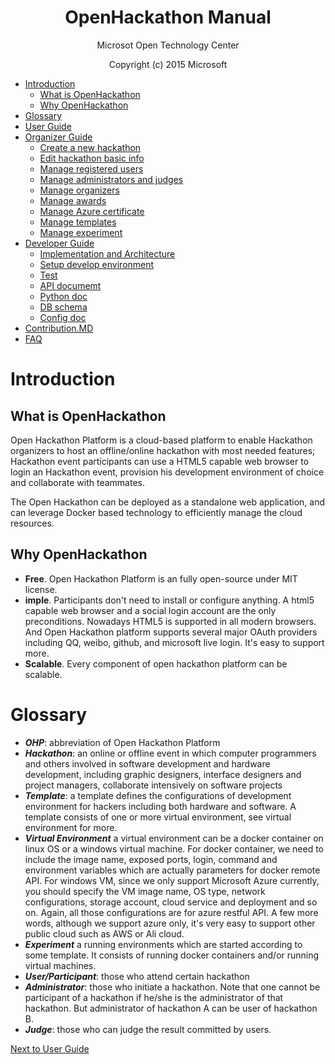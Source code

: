 
<h1 align = "center">OpenHackathon Manual</h1>
<p align = "center">Microsot Open Technology Center</p>
<p align = "center">Copyright (c) 2015 Microsoft</p>



* [Introduction](#introduction)
  * [What is OpenHackathon](#what-is-openhackathon)
  * [Why OpenHackathon](#why-openhackathon)
* [Glossary](#glossary)
* [User Guide](https://github.com/msopentechcn/open-hackathon/wiki/%E5%BC%80%E6%94%BE%E9%BB%91%E5%AE%A2%E6%9D%BE%E5%B9%B3%E5%8F%B0%E4%BD%BF%E7%94%A8%E6%8C%87%E5%8D%97)
* [Organizer Guide](#organizer-guide)
  * [Create a new hackathon](https://github.com/msopentechcn/open-hackathon/wiki/%E5%88%9B%E5%BB%BA%E9%BB%91%E5%AE%A2%E6%9D%BE%E6%B4%BB%E5%8A%A8%E6%B5%81%E7%A8%8B)
  * [Edit hackathon basic info](#manage-hackathon-basic-info)
  * [Manage registered users](#manage-registered-users)
  * [Manage administrators and judges](#manage-administrators)
  * [Manage organizers](#manage-organizers)
  * [Manage awards](#manage-awards)
  * [Manage Azure certificate](#manage-azure-certificate)
  * [Manage templates](#manage-templates)
  * [Manage experiment](#manage-experiment)
* [Developer Guide](https://github.com/msopentechcn/open-hackathon/blob/master/documents/developer_guide.md)
  * [Implementation and Architecture](https://github.com/msopentechcn/open-hackathon/blob/master/documents/developer_guide.md#implementation-and-architecture)
  * [Setup develop environment](https://github.com/msopentechcn/open-hackathon/blob/master/documents/developer_guide.md#setup-development-environement)
  * [Test](https://github.com/msopentechcn/open-hackathon/blob/master/documents/developer_guide.md#test)
  * [API documemt](https://github.com/msopentechcn/open-hackathon/blob/master/documents/developer_guide.md#api-documemt)
  * [Python doc](https://github.com/msopentechcn/open-hackathon/blob/master/documents/developer_guide.md#python-doc)
  * [DB schema](https://github.com/msopentechcn/open-hackathon/blob/master/documents/developer_guide.md#db-schema)
  * [Config doc](https://github.com/msopentechcn/open-hackathon/wiki/config,py%E9%85%8D%E7%BD%AE%E8%AF%B4%E6%98%8E)
* [Contribution.MD](https://github.com/msopentechcn/open-hackathon/blob/master/CONTRIBUTION.md)
* [FAQ](https://github.com/msopentechcn/open-hackathon/blob/master/documents/FAQ.md)




# Introduction
## What is OpenHackathon
Open Hackathon Platform is a cloud-based platform to enable Hackathon organizers to host an offline/online hackathon with most needed features; Hackathon event participants can use a HTML5 capable web browser to login an Hackathon event, provision his development environment of choice and collaborate with teammates.

The Open Hackathon can be deployed as a standalone web application, and can leverage Docker based technology to efficiently manage the cloud resources.
## Why OpenHackathon
- **Free**. Open Hackathon Platform is an fully open-source under MIT license.
- **imple**. Participants don't need to install or configure anything. A html5 capable web browser and a social login account are the only preconditions. Nowadays HTML5 is supported in all modern browsers. And Open Hackathon platform supports several major OAuth providers including QQ, weibo, github, and microsoft live login. It's easy to support more.
- **Scalable**. Every component of open hackathon platform can be scalable.

# Glossary
- **_OHP_**: abbreviation of Open Hackathon Platform
- **_Hackathon_**: an online or offline event in which computer programmers and others involved in software development and hardware development, including graphic designers, interface designers and project managers, collaborate intensively on software projects
- **_Template_**: a template defines the configurations of  development environment for hackers including both hardware and software. A template consists of one or more virtual environment, see virtual environment for more.
- **_Virtual Environment_** a virtual environment can be a docker container on linux OS or a windows virtual machine. For docker container, we need to include the image name, exposed ports, login, command and environment variables which are actually parameters for docker remote API. For windows VM,  since we only support Microsoft Azure currently, you should specify the VM image name, OS type, network configurations, storage account, cloud service and deployment and so on. Again, all those configurations are for azure restful API.  A few more words, although we support azure only, it's very easy to support other public cloud such as AWS or Ali cloud.
- **_Experiment_** a running environments which are started according to some template. It consists of running docker containers and/or running virtual machines.
- **_User/Participant_**: those who attend certain hackathon
- **_Administrator_**: those who initiate a hackathon.  Note that one cannot be participant of a hackathon if  he/she is the administrator of that hackathon. But administrator of hackathon A can be user of hackathon B.
- **_Judge_**:  those who can judge the result committed by users.


[Next to User Guide](https://github.com/msopentechcn/open-hackathon/blob/master/documents/user_guide.md)
